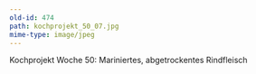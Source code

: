 ```yaml
---
old-id: 474
path: kochprojekt_50_07.jpg
mime-type: image/jpeg
---
```

Kochprojekt Woche 50:
Mariniertes, abgetrockentes Rindfleisch
